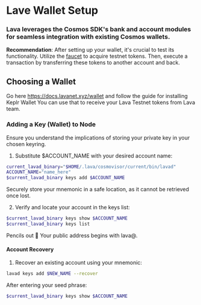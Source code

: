 # Lave Wallet Setup

### Lava leverages the Cosmos SDK's bank and account modules for seamless integration with existing Cosmos wallets.

**Recommendation**: After setting up your wallet, it's crucial to test its functionality. Utilize the [faucet](../../../../faucet/#discord-faucet) to acquire testnet tokens. Then, execute a transaction by transferring these tokens to another account and back.

## Choosing a Wallet

Go here https://docs.lavanet.xyz/wallet and follow the guide for installing Keplr Wallet You can use that to receive your Lava Testnet tokens from Lava team.

### Adding a Key (Wallet) to Node

Ensure you understand the implications of storing your private key in your chosen keyring.

1. Substitute $ACCOUNT\_NAME with your desired account name:

```bash
current_lavad_binary="$HOME/.lava/cosmovisor/current/bin/lavad"
ACCOUNT_NAME="name_here"
$current_lavad_binary keys add $ACCOUNT_NAME
```

Securely store your mnemonic in a safe location, as it cannot be retrieved once lost.

2. Verify and locate your account in the keys list:

```bash
$current_lavad_binary keys show $ACCOUNT_NAME
$current_lavad_binary keys list
```

Pencils out 📝 Your public address begins with lava@.

#### Account Recovery

1. Recover an existing account using your mnemonic:

```bash
lavad keys add $NEW_NAME --recover
```

After entering your seed phrase:

```bash
$current_lavad_binary keys show $ACCOUNT_NAME
```
